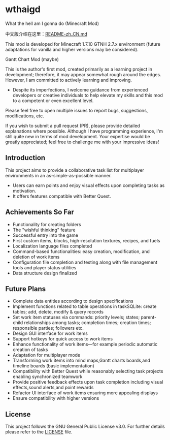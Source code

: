 # wthaigd
What the hell am I gonna do (Minecraft Mod)

中文版介绍在这里：[README-zh_CN.md](./README-zh_CN.md)

This mod is developed for Minecraft 1.7.10 GTNH 2.7.x environment (future adaptations for vanilla and higher versions may be considered).

Gantt Chart Mod (maybe)

This is the author's first mod, created primarily as a learning project in development; therefore, it may appear somewhat rough around the edges. However, I am committed to actively learning and improving.

* Despite its imperfections, I welcome guidance from experienced developers or creative individuals to help elevate my skills and this mod to a competent or even excellent level.

Please feel free to open multiple issues to report bugs, suggestions, modifications, etc.

If you wish to submit a pull request (PR), please provide detailed explanations where possible. Although I have programming experience, I'm still quite new in terms of mod development. Your expertise would be greatly appreciated; feel free to challenge me with your impressive ideas!

## Introduction
This project aims to provide a collaborative task list for multiplayer environments in an as-simple-as-possible manner.
* Users can earn points and enjoy visual effects upon completing tasks as motivation.
* It offers features compatible with Better Quest.

## Achievements So Far
* Functionality for creating folders
* The "wishful thinking" feature
* Successful entry into the game
* First custom items, blocks, high-resolution textures, recipes, and fuels
* Localization language files completed
* Command-based functionalities: easy creation, modification, and deletion of work items
* Configuration file completion and testing along with file management tools and player status utilities
* Data structure design finalized

## Future Plans
* Complete data entities according to design specifications
* Implement functions related to table operations in taskSQLite: create tables; add, delete, modify & query records
* Set work item statuses via commands: priority levels; states; parent-child relationships among tasks; completion times; creation times; responsible parties; followers etc.
* Design GUI interface for work items
* Support hotkeys for quick access to work items
* Enhance functionality of work items—for example periodic automatic creation of tasks
* Adaptation for multiplayer mode
* Transforming work items into mind maps,Gantt charts boards,and timeline boards (basic implementation)
* Compatibility with Better Quest while reasonably selecting task projects enabling synchronized teamwork
* Provide positive feedback effects upon task completion including visual effects,sound alerts,and point rewards
* Refactor UI interface of work items ensuring more appealing displays
* Ensure compatibility with higher versions

## License
This project follows the GNU General Public License v3.0. For further details please refer to the [LICENSE](./LICENSE) file.
